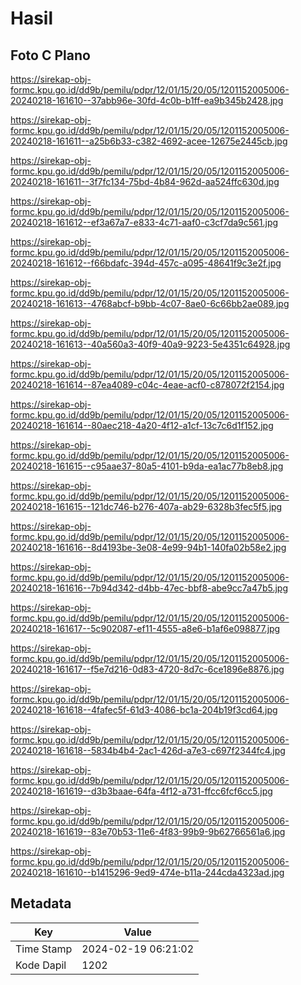 # Hasil

## Foto C Plano

https://sirekap-obj-formc.kpu.go.id/dd9b/pemilu/pdpr/12/01/15/20/05/1201152005006-20240218-161610--37abb96e-30fd-4c0b-b1ff-ea9b345b2428.jpg

https://sirekap-obj-formc.kpu.go.id/dd9b/pemilu/pdpr/12/01/15/20/05/1201152005006-20240218-161611--a25b6b33-c382-4692-acee-12675e2445cb.jpg

https://sirekap-obj-formc.kpu.go.id/dd9b/pemilu/pdpr/12/01/15/20/05/1201152005006-20240218-161611--3f7fc134-75bd-4b84-962d-aa524ffc630d.jpg

https://sirekap-obj-formc.kpu.go.id/dd9b/pemilu/pdpr/12/01/15/20/05/1201152005006-20240218-161612--ef3a67a7-e833-4c71-aaf0-c3cf7da9c561.jpg

https://sirekap-obj-formc.kpu.go.id/dd9b/pemilu/pdpr/12/01/15/20/05/1201152005006-20240218-161612--f66bdafc-394d-457c-a095-48641f9c3e2f.jpg

https://sirekap-obj-formc.kpu.go.id/dd9b/pemilu/pdpr/12/01/15/20/05/1201152005006-20240218-161613--4768abcf-b9bb-4c07-8ae0-6c66bb2ae089.jpg

https://sirekap-obj-formc.kpu.go.id/dd9b/pemilu/pdpr/12/01/15/20/05/1201152005006-20240218-161613--40a560a3-40f9-40a9-9223-5e4351c64928.jpg

https://sirekap-obj-formc.kpu.go.id/dd9b/pemilu/pdpr/12/01/15/20/05/1201152005006-20240218-161614--87ea4089-c04c-4eae-acf0-c878072f2154.jpg

https://sirekap-obj-formc.kpu.go.id/dd9b/pemilu/pdpr/12/01/15/20/05/1201152005006-20240218-161614--80aec218-4a20-4f12-a1cf-13c7c6d1f152.jpg

https://sirekap-obj-formc.kpu.go.id/dd9b/pemilu/pdpr/12/01/15/20/05/1201152005006-20240218-161615--c95aae37-80a5-4101-b9da-ea1ac77b8eb8.jpg

https://sirekap-obj-formc.kpu.go.id/dd9b/pemilu/pdpr/12/01/15/20/05/1201152005006-20240218-161615--121dc746-b276-407a-ab29-6328b3fec5f5.jpg

https://sirekap-obj-formc.kpu.go.id/dd9b/pemilu/pdpr/12/01/15/20/05/1201152005006-20240218-161616--8d4193be-3e08-4e99-94b1-140fa02b58e2.jpg

https://sirekap-obj-formc.kpu.go.id/dd9b/pemilu/pdpr/12/01/15/20/05/1201152005006-20240218-161616--7b94d342-d4bb-47ec-bbf8-abe9cc7a47b5.jpg

https://sirekap-obj-formc.kpu.go.id/dd9b/pemilu/pdpr/12/01/15/20/05/1201152005006-20240218-161617--5c902087-ef11-4555-a8e6-b1af6e098877.jpg

https://sirekap-obj-formc.kpu.go.id/dd9b/pemilu/pdpr/12/01/15/20/05/1201152005006-20240218-161617--f5e7d216-0d83-4720-8d7c-6ce1896e8876.jpg

https://sirekap-obj-formc.kpu.go.id/dd9b/pemilu/pdpr/12/01/15/20/05/1201152005006-20240218-161618--4fafec5f-61d3-4086-bc1a-204b19f3cd64.jpg

https://sirekap-obj-formc.kpu.go.id/dd9b/pemilu/pdpr/12/01/15/20/05/1201152005006-20240218-161618--5834b4b4-2ac1-426d-a7e3-c697f2344fc4.jpg

https://sirekap-obj-formc.kpu.go.id/dd9b/pemilu/pdpr/12/01/15/20/05/1201152005006-20240218-161619--d3b3baae-64fa-4f12-a731-ffcc6fcf6cc5.jpg

https://sirekap-obj-formc.kpu.go.id/dd9b/pemilu/pdpr/12/01/15/20/05/1201152005006-20240218-161619--83e70b53-11e6-4f83-99b9-9b62766561a6.jpg

https://sirekap-obj-formc.kpu.go.id/dd9b/pemilu/pdpr/12/01/15/20/05/1201152005006-20240218-161610--b1415296-9ed9-474e-b11a-244cda4323ad.jpg


## Metadata

| Key        | Value               |
| ---------- | ------------------- |
| Time Stamp | 2024-02-19 06:21:02 |
| Kode Dapil | 1202                |



